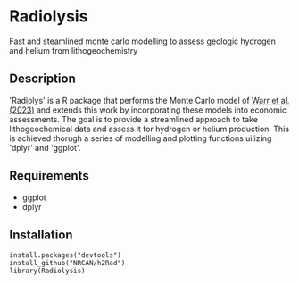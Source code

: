 # Radiolysis
Fast and steamlined monte carlo modelling to assess geologic hydrogen and helium from lithogeochemistry

## Description

'Radiolys' is a R package that performs the Monte Carlo model of [Warr et al. (2023)](https://www.frontiersin.org/journals/earth-science/articles/10.3389/feart.2023.1150740/full) and extends this work by incorporating these models into economic assessments. The goal is to provide a streamlined approach to take lithogeochemical data and assess it for hydrogen or helium production. This is achieved thorugh a series of modelling and plotting functions uilizing 'dplyr' and 'ggplot'. 

## Requirements

- ggplot
- dplyr

## Installation
```
install.packages("devtools")
install_github("NRCAN/h2Rad")
library(Radiolysis)
```
